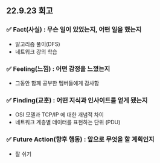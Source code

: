 ## 22.9.23 회고

### ✅ Fact(사실) : 무슨 일이 있었는지, 어떤 일을 했는지
- 알고리즘 풀이(DFS)
- 네트워크 강의 학습

### ✅ Feeling(느낌) : 어떤 감정을 느꼈는지
- 그동안 함께 공부한 멤버들에게 감사함

### ✅ Finding(교훈) : 어떤 지식과 인사이트를 얻게 됐는지
- OSI 모델과 TCP/IP 에 대한 개념적 차이
- 네트워크 계층별 데이터를 표현하는 단위 (PDU)

### ✅ Future Action(향후 행동) : 앞으로 무엇을 할 계획인지
- 잘 쉬기